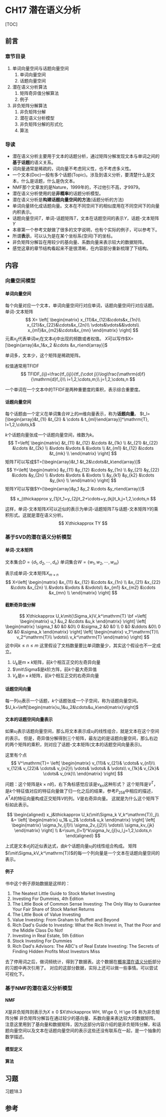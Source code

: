 # CH17 潜在语义分析

[TOC]

## 前言

### 章节目录

1. 单词向量空间与话题向量空间
   1. 单词向量空间
   1. 话题向量空间
1. 潜在语义分析算法
   1. 矩阵奇异值分解算法
   1. 例子
1. 非负矩阵分解算法
   1. 非负矩阵分解
   1. 潜在语义分析模型
   1. 非负矩阵分解的形式化
   1. 算法

### 导读

- 潜在语义分析主要用于文本的话题分析，通过矩阵分解发现文本与单词之间的**基于话题**的语义关系。
- 词向量通常是稀疏的，词向量不考虑同义性，也不考虑多义性。
- 一个文本(Doc)一般有多个话题(Topic)。涉及到语义分析，要清楚什么是文本，什么是话题，什么是伪文本。
- NMF那个文章发的是Nature，1999年的，不过他引不高，才9979。
- 潜在语义分析使用的是**非概率**的话题分析模型。
- 潜在语义分析是**构建话题向量空间的方法**(话题分析的方法)
- 单词向量转化成话题向量。文本在不同空间下的相似度用在不同空间下的向量内积表示。
- 话题向量空间$T$，单词-话题矩阵$T$，文本在话题空间的表示$Y$，话题-文本矩阵$Y$
- 本章第一个参考文献做了很多的文字说明，也有个实际的例子，可以参考下。
- 所谓**表示**，可以认为是在某个坐标系(空间)下的坐标。
- 非负矩阵分解旨在用较少的基向量、系数向量来表示较大的数据矩阵。
- 感觉这章的章节结构看起来不是很清晰，在内容部分重新梳理了下结构。

## 内容
### 向量空间模型
#### 单词向量空间
每个向量对应一个文本，单词向量空间行对应单词，话题向量空间行对应话题。
单词-文本矩阵
$$
X=
\left[
\begin{matrix}
x_{11}&x_{12}&\cdots&x_{1n}\\
x_{21}&x_{22}&\cdots&x_{2n}\\
\vdots&\vdots&&\vdots\\
x_{m1}&x_{m2}&\cdots&x_{mn}
\end{matrix}
\right]
$$
元素$x_{ij}$代表单词$w_i$在文本$d_j$中出现的频数或者权值。
$X$可以写作$X=[\begin{array}&x_1&x_2 &\cdots &x_n\end{array}]$

单词多，文本少，这个矩阵是稀疏矩阵。

权值通常用TFIDF
$$
TFIDF_{ij}=\frac{tf_{ij}}{tf_{\cdot j}}\log\frac{\mathrm{d}f}{\mathrm{d}f_i}\\
i=1,2,\cdots,m;\\
j=1,2,\cdots,n
$$

一个单词在一个文本中的TFIDF是两种重要度的乘积，表示综合重要度。
#### 话题向量空间
每个话题由一个定义在单词集合$W$上的$m$维向量表示，称为**话题向量**。
$t_l=[\begin{array}&t_{1l} &t_{2l} & \cdots & t_{ml}\end{array}]^\mathrm{T}, l=1,2,\cdots,k$

$k$个话题向量张成一个话题向量空间，维数为$k$。
$$
T=\left[
\begin{matrix}
&t_{11} &t_{12} &\cdots &t_{1k} \\
&t_{21} &t_{22} &\cdots &t_{2k} \\
&\vdots &\vdots & &\vdots \\
&t_{m1} &t_{12} &\cdots &t_{mk} \\
\end{matrix}
\right]
$$
矩阵$T$可以写成$T=[\begin{array}&t_1 &t_2&\cdots&t_k\end{array}]$
$$
Y=\left[
\begin{matrix}
&y_{11} &y_{12} &\cdots &y_{1n} \\
&y_{21} &y_{22} &\cdots &y_{2n} \\
&\vdots &\vdots & &\vdots \\
&y_{k1} &y_{k2} &\cdots &y_{kn} \\
\end{matrix}
\right]
$$
矩阵$Y$可以写做$Y=[\begin{array}&y_1 &y_2 &\cdots &y_n\end{array}]$

$$
x_j\thickapprox y_{1j}t_1+y_{2j}t_2+\cdots+y_{kj}t_k,j=1,2,\cdots,n
$$

这样，单词-文本矩阵$X$可以近似的表示为单词-话题矩阵$T$与话题-文本矩阵$Y$的乘积形式。这就是潜在语义分析。
$$
X\thickapprox TY
$$

### 基于SVD的潜在语义分析模型

#### 单词-文本矩阵

文本集合$D=\{d_1, d_2,\cdots,d_n\}$
单词集合$W=\{w_1,w_2,\cdots,w_m\}$

表示成单词-文本矩阵$X_{m\times n}$
$$
X=\left[
\begin{matrix}
&x_{11} &x_{12} &\cdots &x_{1n} \\
&x_{21} &x_{22} &\cdots &x_{2n} \\
&\vdots &\vdots & &\vdots\\
&x_{m1} &x_{m2} &\cdots &x_{mn} \\
\end{matrix}
\right]
$$

#### 截断奇异值分解

$$
X\thickapprox U_k\mit{\Sigma_k}V_k^\mathrm{T}
\bf
=\left[
\begin{matrix}
u_1 &u_2 &\cdots &u_k
\end{matrix}
\right]
\left[
\begin{matrix}
\sigma_1 &0 &0 &0\\
0 &\sigma_2 &0 &0 \\
0 &0 &\ddots &0\\
0 &0 &0 &\sigma_k
\end{matrix}
\right]
\left[
\begin{matrix}
v_1^\mathrm{T}\\
v_2^\mathrm{T}\\
\vdots\\
v_k^\mathrm{T}
\end{matrix}
\right]
$$
这中间$k\le n \le m$ 这里假设了文档数量要比单词数量少，其实这个假设也不一定成立。
1. $U_k$是$m\times k$矩阵，前$k$个相互正交的左奇异向量
1. $\mit\Sigma$是$k$阶方阵，前$k$个最大奇异值
1. $V_k$是$n\times k$矩阵，前$k$个相互正交的右奇异向量



#### 话题空间向量

每一列$u_l$表示一个话题，$k$个话题张成一个子空间，称为话题向量空间。
$U_k=\left[\begin{matrix}u_1&u_2&\cdots&u_k\end{matrix}\right]$

#### 文本的话题空间向量表示
如果$u_l$表示话题向量空间，那么将文本表示成$u_l$的线性组合，就是文本在这个空间的表示。
但是，奇异值分解得到三个矩阵，最左边的是话题向量空间，那么右边的两个矩阵的乘积，则对应了话题-文本矩阵(文本的话题空间向量表示)。

这里有个点
$$
V^\mathrm{T}=
\left[
\begin{matrix}
v_{11}& v_{21}& \cdots& v_{n1}\\
v_{12}& v_{22}& \cdots& v_{n2}\\
\vdots& \vdots& & \vdots\\
v_{1k}& v_{2k}& \cdots& v_{nk}\\
\end{matrix}
\right]
$$

问题：这个矩阵是$k\times n$的，右下角标感觉应该是$v_{kn}$这种形式？
这个矩阵是$V^\mathrm{T}$，是$k$个特征值对应的特征向量做了归一化之后的结果，参考$P_{258}$中相应的描述，$A^\mathrm{T}A$的特征向量构成正交矩阵$V$的列。$V$是右奇异向量。
这就是为什么这个矩阵下标如此表示。

$$
\begin{aligned}
x_j&\thickapprox U_k(\mit\Sigma_k V_k^\mathrm{T})_j\\
&=
\left[
\begin{matrix}
u_1& u_2& \cdots& u_k
\end{matrix}
\right]
\left[
\begin{matrix}
\sigma_1v_{j1}\\
\sigma_2v_{j2}\\
\vdots\\
\sigma_kv_{jk}
\end{matrix}
\right]
\\
&=\sum_{l=1}^k\sigma_lv_{jl}u_l,j=1,2,\cdots,n
\end{aligned}
$$

上式是文本$d_j$的近似表达式，由$k$个话题向量$u_l$的线性组合构成。
矩阵$(\mit\Sigma_kV_k^\mathrm{T})$的每一个列向量是一个文本在话题向量空间的表示。

#### 例子
书中这个例子原始数据是这样的：
1. The Neatest Little Guide to Stock Market Investing
1. Investing For Dummies, 4th Edition
1. The Little Book of Common Sense Investing: The Only Way to Guarantee Your Fair Share of Stock Market Returns
1. The Little Book of Value Investing
1. Value Investing: From Graham to Buffett and Beyond
1. Rich Dad's Guide to Investing: What the Rich Invest in, That the Poor and the Middle Class Do Not!
1. Investing in Real Estate, 5th Edition
1. Stock Investing For Dummies
1. Rich Dad's Advisors: The ABC's of Real Estate Investing: The Secrets of Finding Hidden Profits Most Investors Miss

去了停用词之后，做词频统计，得到了数据表。这个数据在[概率潜在语义分析](../CH18/README.md)部分的习题中再次引用了。
对应的这部分数据，实际上还可以做一些事情。可以尝试可视化下。



### 基于NMF的潜在语义分析模型

#### NMF

$X$是非负矩阵则表示为$X\ge0$
$X\thickapprox WH, W\ge 0, H \ge 0$ 称为非负矩阵分解
非负矩阵分解旨在通过较少的基向量、系数向量来表达较大的数据矩阵。注意这里用到了基向量和数据矩阵，因为这部分内容介绍的是非负矩阵分解，和话题向量空间以及文本在话题向量空间的表示这些还没有联系在一起，是一个抽象的数学描述。

#### 模型定义


#### 算法



## 习题

习题18.3

## 参考

